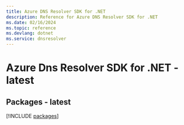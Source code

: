 ```yaml
---
title: Azure DNS Resolver SDK for .NET
description: Reference for Azure DNS Resolver SDK for .NET
ms.date: 02/16/2024
ms.topic: reference
ms.devlang: dotnet
ms.service: dnsresolver
---
```

# Azure Dns Resolver SDK for .NET - latest
## Packages - latest
[!INCLUDE [packages](dns-resolver-index.md)]